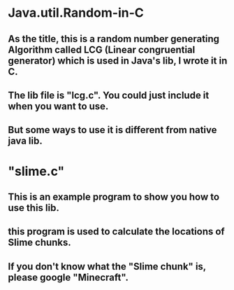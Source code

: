# Java.util.Random-in-C
## As the title, this is a random number generating Algorithm called LCG (Linear congruential generator) which is used in Java's lib, I wrote it in C.
## The lib file is "lcg.c". You could just include it when you want to use.
## But some ways to use it is different from native java lib.
# "slime.c"
## This is an example program to show you how to use this lib.
## this program is used to calculate the locations of Slime chunks.
## If you don't know what the "Slime chunk" is, please google "Minecraft".